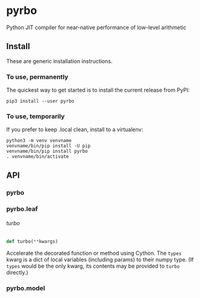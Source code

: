 # pyrbo
Python JIT compiler for near-native performance of low-level arithmetic

## Install
These are generic installation instructions.

### To use, permanently
The quickest way to get started is to install the current release from PyPI:
```
pip3 install --user pyrbo
```

### To use, temporarily
If you prefer to keep .local clean, install to a virtualenv:
```
python3 -m venv venvname
venvname/bin/pip install -U pip
venvname/bin/pip install pyrbo
. venvname/bin/activate
```

## API

<a id="pyrbo"></a>

### pyrbo

<a id="pyrbo.leaf"></a>

### pyrbo.leaf

<a id="pyrbo.leaf.turbo"></a>

###### turbo

```python
def turbo(**kwargs)
```

Accelerate the decorated function or method using Cython.
The `types` kwarg is a dict of local variables (including params) to their numpy type.
(If `types` would be the only kwarg, its contents may be provided to `turbo` directly.)

<a id="pyrbo.model"></a>

### pyrbo.model


